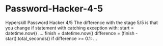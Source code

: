 # Password-Hacker-4-5
Hyperskill Password Hacker 4/5
The difference with the stage 5/5 is that you change if statement with catching exception with:
start = datetime.now()
....
finish = datetime.now()
difference = (finish - start).total_seconds()
if difference >= 0.1:
...
